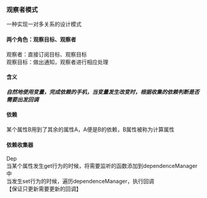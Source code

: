 ### 观察者模式
一种实现一对多关系的设计模式
#### 两个角色：观察目标、观察者
观察者：直接订阅目标、观察目标  
观察目标：做出通知，观察者进行相应处理  
#### 含义
***自然地使用变量，完成依赖的手机，当变量发生改变时，根据收集的依赖判断是否需要出发回调***

#### 依赖
某个属性B用到了其余的属性A，A便是B的依赖，B属性被称为计算属性
#### 依赖收集器
Dep  
当某个属性发生get行为的时候，将需要监听的函数添加到dependenceManager中  
当发生set行为的时候，遍历dependenceManager，执行回调  
【保证只更新需要更新的回调】
